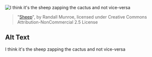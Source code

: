 ![I think it's the sheep zapping the cactus and not vice-versa](https://imgs.xkcd.com/comics/sheep.jpg)
> "[Sheep](https://xkcd.com/35/)", by Randall Munroe, licensed under Creative Commons Attribution-NonCommercial 2.5 License

## Alt Text
I think it's the sheep zapping the cactus and not vice-versa
